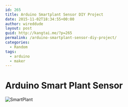 ```yaml
---
id: 265
title: Arduino Smartplant Sensor DIY Project
date: 2015-11-02T18:34:55+00:00
author: wireddude
layout: post
guid: http://kangtai.me/?p=265
permalink: /arduino-smartplant-sensor-diy-project/
categories:
  - Random
tags:
  - arduino
  - maker
---
```

# Arduino Smart Plant Sensor

<img src="http://i2.wp.com/media.davidkanter.com/smartplant.jpg?w=604" alt="SmartPlant" data-recalc-dims="1" />